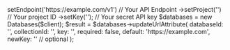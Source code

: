 <?php

use Appwrite\Client;
use Appwrite\Services\Databases;

$client = (new Client())
    ->setEndpoint('https://example.com/v1') // Your API Endpoint
    ->setProject('<YOUR_PROJECT_ID>') // Your project ID
    ->setKey('<YOUR_API_KEY>'); // Your secret API key

$databases = new Databases($client);

$result = $databases->updateUrlAttribute(
    databaseId: '<DATABASE_ID>',
    collectionId: '<COLLECTION_ID>',
    key: '',
    required: false,
    default: 'https://example.com',
    newKey: '' // optional
);
